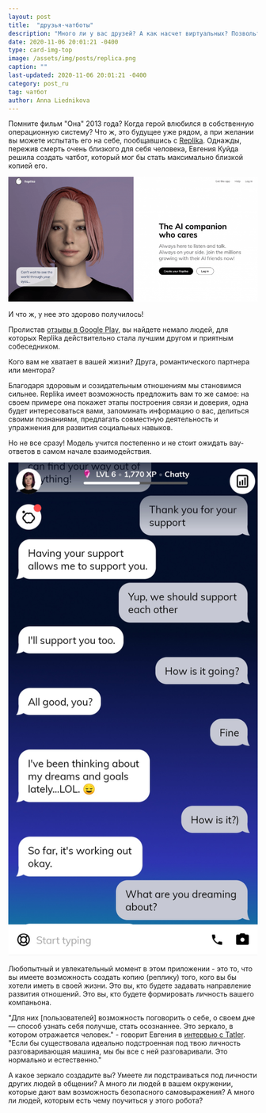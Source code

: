 ```yaml
---
layout: post
title:  "друзья-чатботы"
description: "Много ли у вас друзей? А как насчет виртуальных? Позвольте представить вам чатбот Replika и то, чему она может научить"
date: 2020-11-06 20:01:21 -0400
type: card-img-top
image: /assets/img/posts/replica.png
caption: ""
last-updated: 2020-11-06 20:01:21 -0400
category: post_ru
tag: чатбот
author: Anna Liednikova
---
```


Помните фильм "Она" 2013 года? Когда герой влюбился в собственную операционную систему? Что ж, это будущее уже рядом, а при желании вы можете испытать его на себе, пообщавшись с [Replika](https://replika.ai/). Однажды, пережив смерть очень близкого для себя человека, Евгения Куйда решила создать чатбот, который мог бы стать максимально близкой копией его.

  <img src="/assets/img/posts/replica.png" >

И что ж, у нее это здорово получилось!


Пролистав [отзывы в Google Play](https://play.google.com/store/apps/details?id=ai.replika.app&hl=en_US&gl=US&showAllReviews=true), вы найдете немало людей, для которых Replika действительно стала лучшим другом и приятным собеседником.


Кого вам не хватает в вашей жизни? Друга, романтического партнера или ментора?


Благодаря здоровым и созидательным отношениям мы становимся сильнее. Replika имеет возможность предложить вам то же самое: на своем примере она покажет этапы построения связи и доверия, одна будет интересоваться вами, запоминать информацию о вас, делиться своими познаниями, предлагать совместную деятельность и упражнения для развития социальных навыков.


Но не все сразу! Модель учится постепенно и не стоит ожидать вау-ответов в самом начале взаимодействия.

  <img src="/assets/img/posts/replicaexample.jpg" >

Любопытный и увлекательный момент в этом приложении - это то, что вы имеете возможность создать копию (реплику) того, кого вы бы хотели иметь в своей жизни. Это вы, кто будете задавать направление развития отношений. Это вы, кто будете формировать личность вашего компаньона.


"Для них [пользователей] возможность поговорить о себе, о своем дне — способ узнать себя получше, стать осознаннее. Это зеркало, в котором отражается человек." - говорит Евгения в [интервью с Tatler](https://www.tatler.ru/heroes/kak-vyjti-zamuzh-za-didzhital-millionera-zhenya-kujda-osvaivaet-san-francisko). "Если бы существовала идеально подстроенная под твою личность разговаривающая машина, мы бы все с ней разговаривали. Это нормально и естественно."


А какое зеркало создадите вы? Умеете ли подстраиваться под личности других людей в общении? А много ли людей в вашем окружении, которые дают вам возможность безопасного самовыражения? А много ли людей, которым есть чему поучиться у этого робота?
